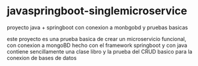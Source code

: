 # javaspringboot-singlemicroservice
proyecto java + springboot con conexion a monbgobd y pruebas basicas

este proyecto es una prueba basica de crear un microservicio funcional, con conexion a mongoBD hecho con el framework springboot y con java
contiene sencillamente una clase libro y la prueba del CRUD basico para la conexion de bases de datos
